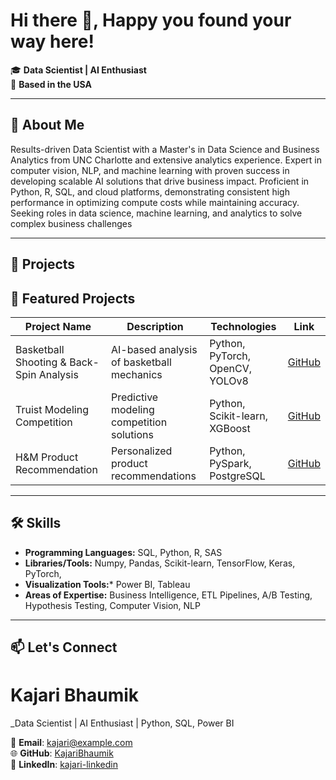 # Hi there 👋,  Happy you found your way here! 

🎓 **Data Scientist | AI Enthusiast**  
📍 **Based in the USA**

---

## 🚀 About Me
Results-driven Data Scientist with a Master's in Data Science and Business Analytics from UNC Charlotte and extensive analytics experience. Expert in computer vision, NLP, and machine learning with proven success in developing scalable AI solutions that drive business impact. Proficient in Python, R, SQL, and cloud platforms, demonstrating consistent high performance in optimizing compute costs while maintaining accuracy. Seeking roles in data science, machine learning, and analytics to solve complex business challenges

---

## 🌟 Projects
## 🌟 Featured Projects


| Project Name                             | Description                                 | Technologies                      | Link                                                                                     |
|------------------------------------------|---------------------------------------------|-----------------------------------|------------------------------------------------------------------------------------------|
| Basketball Shooting & Back-Spin Analysis | AI-based analysis of basketball mechanics   | Python, PyTorch, OpenCV, YOLOv8   | [GitHub](https://github.com/KajariBhaumik/BasketballShootingAnalysis)                    |
| Truist Modeling Competition              | Predictive modeling competition solutions   | Python, Scikit-learn, XGBoost     | [GitHub](https://github.com/KajariBhaumik/Truist_modeling_competition)                   |
| H&M Product Recommendation               | Personalized product recommendations        | Python, PySpark, PostgreSQL   | [GitHub](https://github.com/KajariBhaumik/HnM_Product_Recommendation?tab=readme-ov-file) |


---

## 🛠 Skills
- **Programming Languages:** SQL, Python, R, SAS  
- **Libraries/Tools:** Numpy, Pandas, Scikit-learn, TensorFlow, Keras, PyTorch,
- **Visualization Tools:*** Power BI, Tableau  
- **Areas of Expertise:** Business Intelligence, ETL Pipelines, A/B Testing, Hypothesis Testing, Computer Vision, NLP

---

## 📫 Let's Connect

# Kajari Bhaumik
_Data Scientist | AI Enthusiast | Python, SQL, Power BI

📧 **Email**: [kajari@example.com](mailto:kajari@example.com)  
🌐 **GitHub**: [KajariBhaumik](https://github.com/KajariBhaumik)  
🔗 **LinkedIn**: [kajari-linkedin](https://www.linkedin.com/in/kajaribhaumik/)  


<!--

## Hi there 👋


**KajariBhaumik/KajariBhaumik** is a ✨ _special_ ✨ repository because its `README.md` (this file) appears on your GitHub profile.

Here are some ideas to get you started:

- 🔭 I’m currently working on ...
- 🌱 I’m currently learning ...
- 👯 I’m looking to collaborate on ...
- 🤔 I’m looking for help with ...
- 💬 Ask me about ...
- 📫 How to reach me: ...
- 😄 Pronouns: ...
- ⚡ Fun fact: ...
-->
